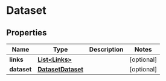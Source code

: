 

# Dataset


## Properties

| Name | Type | Description | Notes |
|------------ | ------------- | ------------- | -------------|
|**links** | [**List&lt;Links&gt;**](Links.md) |  |  [optional] |
|**dataset** | [**DatasetDataset**](DatasetDataset.md) |  |  [optional] |



